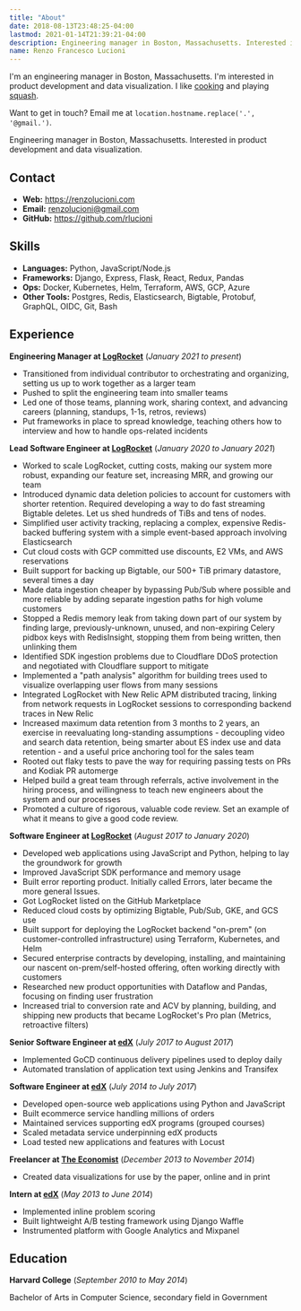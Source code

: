 ```yaml
---
title: "About"
date: 2018-08-13T23:48:25-04:00
lastmod: 2021-01-14T21:39:21-04:00
description: Engineering manager in Boston, Massachusetts. Interested in product development and data visualization.
name: Renzo Francesco Lucioni
---
```


<p class="noprint">
  I'm an engineering manager in Boston, Massachusetts. I'm interested in product development and data visualization. I like <a href="https://github.com/rlucioni/recipes">cooking</a> and playing <a href="https://github.com/rlucioni/courtbot">squash</a>.
</p>

<p class="noprint">
  Want to get in touch? Email me at <code>location.hostname.replace('.', '@gmail.')</code>.
</p>

<p class="print">
  Engineering manager in Boston, Massachusetts. Interested in product development and data visualization.
</p>

## Contact

- **Web:** https://renzolucioni.com
- **Email:** renzolucioni@gmail.com
- **GitHub:** https://github.com/rlucioni

## Skills

- **Languages:** Python, JavaScript/Node.js
- **Frameworks:** Django, Express, Flask, React, Redux, Pandas
- **Ops:** Docker, Kubernetes, Helm, Terraform, AWS, GCP, Azure
- **Other Tools:** Postgres, Redis, Elasticsearch, Bigtable, Protobuf, GraphQL, OIDC, Git, Bash

## Experience

**Engineering Manager at [LogRocket](https://logrocket.com/)** (_January 2021 to present_)

- Transitioned from individual contributor to orchestrating and organizing, setting us up to work together as a larger team
- Pushed to split the engineering team into smaller teams
- Led one of those teams, planning work, sharing context, and advancing careers (planning, standups, 1-1s, retros, reviews)
- Put frameworks in place to spread knowledge, teaching others how to interview and how to handle ops-related incidents

**Lead Software Engineer at [LogRocket](https://logrocket.com/)** (_January 2020 to January 2021_)

- Worked to scale LogRocket, cutting costs, making our system more robust, expanding our feature set, increasing MRR, and growing our team
- Introduced dynamic data deletion policies to account for customers with shorter retention. Required developing a way to do fast streaming Bigtable deletes. Let us shed hundreds of TiBs and tens of nodes.
- Simplified user activity tracking, replacing a complex, expensive Redis-backed buffering system with a simple event-based approach involving Elasticsearch
- Cut cloud costs with GCP committed use discounts, E2 VMs, and AWS reservations
- Built support for backing up Bigtable, our 500+ TiB primary datastore, several times a day
- Made data ingestion cheaper by bypassing Pub/Sub where possible and more reliable by adding separate ingestion paths for high volume customers
- Stopped a Redis memory leak from taking down part of our system by finding large, previously-unknown, unused, and non-expiring Celery pidbox keys with RedisInsight, stopping them from being written, then unlinking them
- Identified SDK ingestion problems due to Cloudflare DDoS protection and negotiated with Cloudflare support to mitigate
- Implemented a "path analysis" algorithm for building trees used to visualize overlapping user flows from many sessions
- Integrated LogRocket with New Relic APM distributed tracing, linking from network requests in LogRocket sessions to corresponding backend traces in New Relic
- Increased maximum data retention from 3 months to 2 years, an exercise in reevaluating long-standing assumptions - decoupling video and search data retention, being smarter about ES index use and data retention - and a useful price anchoring tool for the sales team
- Rooted out flaky tests to pave the way for requiring passing tests on PRs and Kodiak PR automerge
- Helped build a great team through referrals, active involvement in the hiring process, and willingness to teach new engineers about the system and our processes
- Promoted a culture of rigorous, valuable code review. Set an example of what it means to give a good code review.

**Software Engineer at [LogRocket](https://logrocket.com/)** (_August 2017 to January 2020_)

- Developed web applications using JavaScript and Python, helping to lay the groundwork for growth
- Improved JavaScript SDK performance and memory usage
- Built error reporting product. Initially called Errors, later became the more general Issues.
- Got LogRocket listed on the GitHub Marketplace
- Reduced cloud costs by optimizing Bigtable, Pub/Sub, GKE, and GCS use
- Built support for deploying the LogRocket backend "on-prem" (on customer-controlled infrastructure) using Terraform, Kubernetes, and Helm
- Secured enterprise contracts by developing, installing, and maintaining our nascent on-prem/self-hosted offering, often working directly with customers
- Researched new product opportunities with Dataflow and Pandas, focusing on finding user frustration
- Increased trial to conversion rate and ACV by planning, building, and shipping new products that became LogRocket's Pro plan (Metrics, retroactive filters)

**Senior Software Engineer at [edX](https://www.edx.org/)** (_July 2017 to August 2017_)

- Implemented GoCD continuous delivery pipelines used to deploy daily
- Automated translation of application text using Jenkins and Transifex

**Software Engineer at [edX](https://www.edx.org/)** (_July 2014 to July 2017_)

- Developed open-source web applications using Python and JavaScript
- Built ecommerce service handling millions of orders
- Maintained services supporting edX programs (grouped courses)
- Scaled metadata service underpinning edX products
- Load tested new applications and features with Locust

**Freelancer at [The Economist](https://www.economist.com/)** (_December 2013 to November 2014_)

- Created data visualizations for use by the paper, online and in print

**Intern at [edX](https://www.edx.org/)** (_May 2013 to June 2014_)

- Implemented inline problem scoring
- Built lightweight A/B testing framework using Django Waffle
- Instrumented platform with Google Analytics and Mixpanel

## Education

**Harvard College** (_September 2010 to May 2014_)

Bachelor of Arts in Computer Science, secondary field in Government
